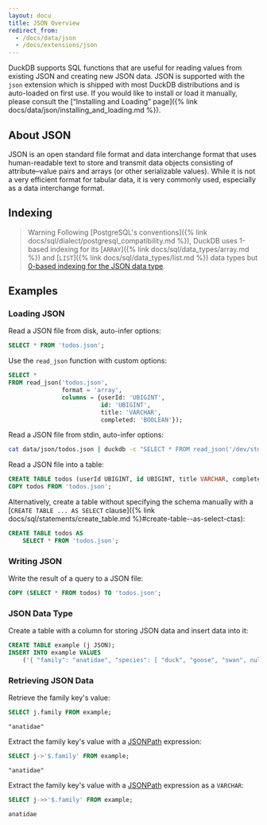 ```yaml
---
layout: docu
title: JSON Overview
redirect_from:
  - /docs/data/json
  - /docs/extensions/json
---
```


DuckDB supports SQL functions that are useful for reading values from existing JSON and creating new JSON data.
JSON is supported with the `json` extension which is shipped with most DuckDB distributions and is auto-loaded on first use.
If you would like to install or load it manually, please consult the [“Installing and Loading” page]({% link docs/data/json/installing_and_loading.md %}).

## About JSON

JSON is an open standard file format and data interchange format that uses human-readable text to store and transmit data objects consisting of attribute–value pairs and arrays (or other serializable values).
While it is not a very efficient format for tabular data, it is very commonly used, especially as a data interchange format.

## Indexing

> Warning Following [PostgreSQL's conventions]({% link docs/sql/dialect/postgresql_compatibility.md %}), DuckDB uses 1-based indexing for its [`ARRAY`]({% link docs/sql/data_types/array.md %}) and [`LIST`]({% link docs/sql/data_types/list.md %}) data types but [0-based indexing for the JSON data type](https://www.postgresql.org/docs/17/functions-json.html#FUNCTIONS-JSON-PROCESSING).

## Examples

### Loading JSON

Read a JSON file from disk, auto-infer options:

```sql
SELECT * FROM 'todos.json';
```

Use the `read_json` function with custom options:

```sql
SELECT *
FROM read_json('todos.json',
               format = 'array',
               columns = {userId: 'UBIGINT',
                          id: 'UBIGINT',
                          title: 'VARCHAR',
                          completed: 'BOOLEAN'});
```

Read a JSON file from stdin, auto-infer options:

```bash
cat data/json/todos.json | duckdb -c "SELECT * FROM read_json('/dev/stdin')"
```

Read a JSON file into a table:

```sql
CREATE TABLE todos (userId UBIGINT, id UBIGINT, title VARCHAR, completed BOOLEAN);
COPY todos FROM 'todos.json';
```

Alternatively, create a table without specifying the schema manually with a [`CREATE TABLE ... AS SELECT` clause]({% link docs/sql/statements/create_table.md %}#create-table--as-select-ctas):

```sql
CREATE TABLE todos AS
    SELECT * FROM 'todos.json';
```

### Writing JSON

Write the result of a query to a JSON file:

```sql
COPY (SELECT * FROM todos) TO 'todos.json';
```

### JSON Data Type

Create a table with a column for storing JSON data and insert data into it:

```sql
CREATE TABLE example (j JSON);
INSERT INTO example VALUES
    ('{ "family": "anatidae", "species": [ "duck", "goose", "swan", null ] }');
```

### Retrieving JSON Data

Retrieve the family key's value:

```sql
SELECT j.family FROM example;
```

```text
"anatidae"
```

Extract the family key's value with a [JSONPath](https://goessner.net/articles/JsonPath/) expression:

```sql
SELECT j->'$.family' FROM example;
```

```text
"anatidae"
```

Extract the family key's value with a [JSONPath](https://goessner.net/articles/JsonPath/) expression as a `VARCHAR`:

```sql
SELECT j->>'$.family' FROM example;
```

```text
anatidae
```
